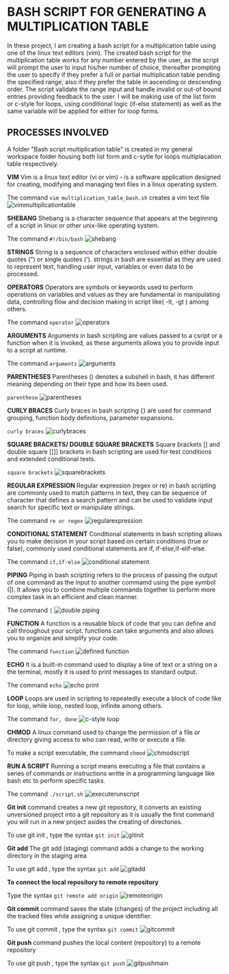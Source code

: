 # BASH SCRIPT FOR GENERATING A MULTIPLICATION TABLE

In these project, I am creating a bash script for a multiplication table using one of the linux text editors (vim). The created bash script for the multiplication table works for any number entered by the user, as the script will prompt the user to input his/her number of choice, thereafter prompting the user to specify if they prefer a full or partial multiplication table pending the specified range, also if they prefer the table in ascending or descending order. The script validate the range input and handle invalid or out-of bound entries providing feedback to the user. I will be making use of the list form or c-style for loops, using conditional logic (if-else statement) as well as the same variable will be applied for either for loop forms.

## PROCESSES INVOLVED

A folder "Bash script multiplication table" is created in my general workspace folder housing both list form and c-sytle for loops multiplacation table respectively.

**VIM**
Vim is a linux text editor (vi or vim) - is a software application designed for creating, modifying and managing text files in a linux operating system.

The command `vim multiplication_table_bash.sh` creates a vim text file ![vimmultiplicationtable](./img/1.vimmultiplicationtable.png)

**SHEBANG**
Shebang is a character sequence that appears at the beginning of a script in linux or other unix-like operating system.

The command `#!/bin/bash` ![shebang](./img/2.shebang.png)

**STRINGS**
String is a sequence of characters enclosed within either double quotes (") or single quotes ('). strings in bash are essential as they are used to represent text, handling user input, variables or even data to be processed.

**OPERATORS**
Operators are symbols or keywords used to perform operations on variables and values as they are fundamental in manipulating data, controlling flow and decision making in script like( -lt, -gt ) among others.

The command `operator` ![operators](./img/3.operators.png)

**ARGUMENTS**
Arguments in bash scripting are values passed to a csript or a function when it is invoked, as these arguments allows you to provide input to a script at runtime.

The command `arguments` ![arguments](./img/4.arguments.png)

**PARENTHESES**
Parentheses () denotes a subshell in bash, it has different meaning depending on their type and how its been used. 

`parenthese` ![parentheses](./img/8.parenthese.png)

**CURLY BRACES**
Curly braces in bash scripting {} are used for command grouping, function body definitions, parameter expansions.

`curly braces` ![curlybraces](./img/7.curlybraces.png)

**SQUARE BRACKETS/ DOUBLE SQUARE BRACKETS**
Square brackets [] and double square [[]] brackets in bash scripting are used for test conditions and extended conditional tests.

`square brackets` ![squarebrackets](./img/9.squarebracket.png)

**REGULAR EXPRESSION**
Regular expression (regex or re) in bash scripting are commonly used to match patterns in text, they can be sequence of character that defines a search pattern and can be used to validate input search for specific text or manipulate strings.

The command `re or regex` ![regularexpression](./img/10.regularexpression.png)

**CONDITIONAL STATEMENT**
Conditional statements in bash scripting allows you to make decision in your script based on certain conditions (true or false), commonly used conditional statements are if, if-else,if-elif-else.

The command `if,if-else` ![conditional statement](./img/11.conditionalstatement.png)

**PIPING**
Piping in bash scripting refers to the process of passing the output of one command as the input to another commamd using the pipe symbol (|). It allows you to combine multiple commands together to perform more complex task in an efficient and clean manner.

The command `|` ![double piping](./img/5.pipingasoperator.png)

**FUNCTION**
A function is a reusable block of code that you can define and call throughout your script. functions can take arguments and also allows you to organize and simplify your code.

The command `function` ![defined function](./img/13.functiondefined.png)

**ECHO**
It is a built-in command used to display a line of text or a string on a the terminal, mostly it is used to print messages to standard output. 

The command `echo` ![echo print](./img/12.echo.png)

**LOOP**
Loops are used in scripting to repeatedly execute a block of code like for loop, while loop, nested loop, infinite among others.

The command `for, done` ![c-style loop](./img/6.c-styleloop.png)

**CHMOD**
A linux command used to change the permission of a file or directory giving access to who can read, write or execute a file.

To make a script executable, the command `chmod` ![chmodscript](./img/14.chmodscript.png)

**RUN A SCRIPT**
Running a script means executing a file that contains a series of commands or instructions writte in a programming language like bash etc to perform specific tasks.

The command `./script.sh` ![executerunscript](./img/15.executerunscript.png)

**Git init** command creates a new git repository, it converts an existing unversioned project into a git repository as it is usually the first command you will run in a new project asides the creating of directories.

To use git init , type the syntax `git init` ![gitinit](./img/20.gitinit.png)

**Git add** The git add (staging) command adds a change to the working directory in the staging area

To use git add , type the syntax `git add` ![gitadd](./img/21.gitadd.png)

**To connect the  local repository to remote repository**

Type the syntax `git remote add origin` ![remoteorigin](./img/23.remoteorigin.png)

**Git commit** command saves the state (changes) of the project including all the tracked files while assigning a unique identifier.

To use git commit , type the syntax `git commit` ![gitcommit](./img/22.gitcommit.png)

**Git push** command pushes the local content (repository) to a remote repository

To use git push , type the syntax `git push` ![gitpushmain](./img/24.gitpushmain.png)